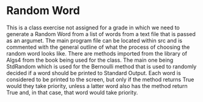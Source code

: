 # Random Word

This is a class exercise not assigned for a grade in which we need to generate a Random Word from a list of words from a text file that is passed as an argumet. The main program file can be located within src and is commented with the general outline of what the process of choosing the random word looks like. There are methods imported from the library of Algs4 from the book being used for the class. The main one being StdRandom which is used for the Bernoulli method that is used to randomly decided if a word should be printed to Standard Output. Each word is considered to be printed to the screen, but only if the method returns True would they take priority, unless a latter word also has the method return True and, in that case, that word would take priority.
